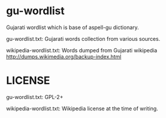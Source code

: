 gu-wordlist
===========

Gujarati wordlist which is base of aspell-gu dictionary.

gu-wordlist.txt: Gujarati words collection from various sources.

wikipedia-wordlist.txt: Words dumped from Gujarati wikipedia <http://dumps.wikimedia.org/backup-index.html>

LICENSE
=======

gu-wordlist.txt: GPL-2+

wikipedia-wordlist.txt: Wikipedia license at the time of writing.
